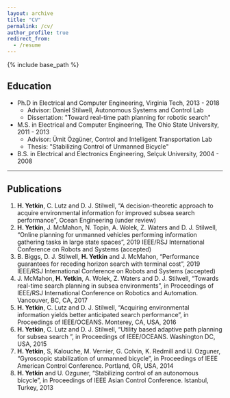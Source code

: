 ```yaml
---
layout: archive
title: "CV"
permalink: /cv/
author_profile: true
redirect_from:
  - /resume
---
```


{% include base_path %}


## Education
* Ph.D in Electrical and Computer Engineering, Virginia Tech, 2013 - 2018
  - Advisor: Daniel Stilwell, Autonomous Systems and Control Lab
  - Dissertation: "Toward real-time path planning for robotic search"
* M.S. in Electrical and Computer Engineering, The Ohio State University, 2011 - 2013
  - Advisor: Ümit Özgüner, Control and Intelligent Transportation Lab
  - Thesis: "Stabilizing Control of Unmanned Bicycle"
* B.S. in Electrical and Electronics Engineering, Selçuk University, 2004 - 2008

---

## Publications
1. **H. Yetkin**, C. Lutz and D. J. Stilwell, “A decision-theoretic approach to acquire environmental information for improved subsea search performance”, Ocean Engineering (under review)
2. **H. Yetkin**, J. McMahon, N. Topin, A. Wolek, Z. Waters and D. J. Stilwell, “Online planning for unmanned vehicles performing information gathering tasks in large state spaces”, 2019 IEEE/RSJ International Conference on Robots and Systems (accepted)
3. B. Biggs, D. J. Stilwell, **H. Yetkin** and J. McMahon, “Performance guarantees for receding horizon search with terminal cost”, 2019 IEEE/RSJ International Conference on Robots and Systems (accepted)
4. J. McMahon, **H. Yetkin**, A. Wolek, Z. Waters and D. J. Stilwell, “Towards real-time search planning in subsea environments”, in Proceedings of IEEE/RSJ International Conference on Robotics and Automation. Vancouver, BC, CA, 2017
5. **H. Yetkin**, C. Lutz and D. J. Stilwell, “Acquiring environmental information yields better anticipated search performance”, in Proceedings of IEEE/OCEANS. Monterey, CA, USA, 2016
6. **H. Yetkin**, C. Lutz and D. J. Stilwell, “Utility based adaptive path planning for subsea search ”, in Proceedings of IEEE/OCEANS. Washington DC, USA, 2015
7. **H. Yetkin**, S, Kalouche, M. Vernier, G. Colvin, K. Redmill and U. Ozguner, “Gyroscopic stabilization of unmanned bicycle”, in Proceedings of IEEE American Control Conference. Portland, OR, USA, 2014
8. **H. Yetkin** and U. Ozguner, “Stabilizing control of an autonomous bicycle”, in Proceedings of IEEE Asian Control Conference. Istanbul, Turkey, 2013
  
